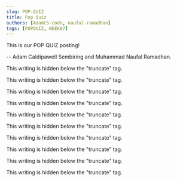 ```yaml
---
slug: POP-QUIZ
title: Pop Quiz
authors: [AdamCS-code, naufal-ramadhan]
tags: [POPQUIZ, WEEK07]
---
```


This is our POP QUIZ posting!

-- Adam Caldipawell Sembiring and Muhammad Naufal Ramadhan.

<!--truncate-->

This writing is hidden below the "truncate" tag.

This writing is hidden below the "truncate" tag.

This writing is hidden below the "truncate" tag.

This writing is hidden below the "truncate" tag.

This writing is hidden below the "truncate" tag.

This writing is hidden below the "truncate" tag.

This writing is hidden below the "truncate" tag.

This writing is hidden below the "truncate" tag.

This writing is hidden below the "truncate" tag.

This writing is hidden below the "truncate" tag.
